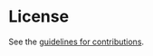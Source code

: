 # License

See the
[guidelines for contributions](https://github.com/deansaxe/ipsie-common/blob/main/CONTRIBUTING.md).
